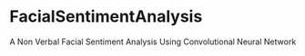 # FacialSentimentAnalysis
A Non Verbal Facial Sentiment Analysis Using Convolutional Neural Network
